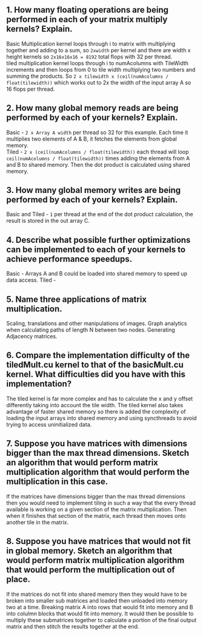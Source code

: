 ## 1. How many floating operations are being performed in each of your matrix multiply kernels? Explain.  
Basic Multiplication kernel loops through i to matrix with multiplying together and adding to a sum, so `2xwidth` per kernel and there are width x height kernels so `2x16x16x16 = 8192` total flops with 32 per thread.  
tiled multiplication kernel loops through i to numAcolumns with TileWidth increments and then loops from 0 to tile width multiplying two numbers and summing the products. So `2 x tilewidth x (ceil(numAcolumns / float(tilewidth))` which works out to 2x the width of the input array A so 16 flops per thread.  

## 2. How many global memory reads are being performed by each of your kernels? Explain.  
Basic - `2 x Array A width` per thread so 32 for this example. Each time it multiplies two elements of A & B, it fetches the elements from global memory.  
Tiled - `2 x (ceil(numAcolumns / float(tilewidth))` each thread will loop `ceil(numAcolumns / float(tilewidth))` times adding the elements from A and B to shared memory. Then the dot product is calculated using shared memory.  

## 3. How many global memory writes are being performed by each of your kernels? Explain.  
Basic and Tiled - `1` per thread at the end of the dot product calculation, the result is stored in the out array C.  

## 4. Describe what possible further optimizations can be implemented to each of your kernels to achieve performance speedups.  
Basic - Arrays A and B could be loaded into shared memory to speed up data access. 
Tiled - 

## 5. Name three applications of matrix multiplication.  
Scaling, translations and other manipulations of images. Graph analytics when calculating paths of length N between two nodes. Generating Adjacency matrices.

## 6.  Compare the implementation difficulty of the tiledMult.cu kernel to that of the basicMult.cu kernel. What difficulties did you have with this implementation?  
The tiled kernel is far more complex and has to calculate the x and y offset differently taking into account the tile width. The tiled kernel also takes advantage of faster shared memory so there is added the complexity of loading the input arrays into shared memory and using syncthreads to avoid trying to access uninitialized data.

## 7. Suppose you have matrices with dimensions bigger than the max thread dimensions. Sketch an algorithm that would perform matrix multiplication algorithm that would perform the multiplication in this case.  
If the matrices have dimensions bigger than the max thread dimensions then you would need to implement tiling in such a way that the every thread available is working on a given section of the matrix multiplication. Then when it finishes that section of the matrix, each thread then moves onto another tile in the matrix.

## 8. Suppose you have matrices that would not fit in global memory. Sketch an algorithm that would perform matrix multiplication algorithm that would perform the multiplication out of place.  

If the matrices do not fit into shared memory then they would have to be broken into smaller sub matrices and loaded then unloaded into memory two at a time. Breaking matrix A into rows that would fit into memory and B into colulmn blocks that would fit into memory. It would then be possible to multiply these submatrices together to calculate a portion of the final output matrix and then stitch the results together at the end. 